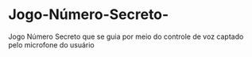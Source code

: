 # Jogo-Número-Secreto-
Jogo Número Secreto que se guia por meio do controle de voz captado pelo microfone do usuário
